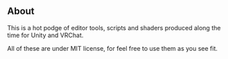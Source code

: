 About
-----

This is a hot podge of editor tools, scripts and shaders produced
along the time for Unity and VRChat.

All of these are under MIT license, for feel free to use them
as you see fit.

